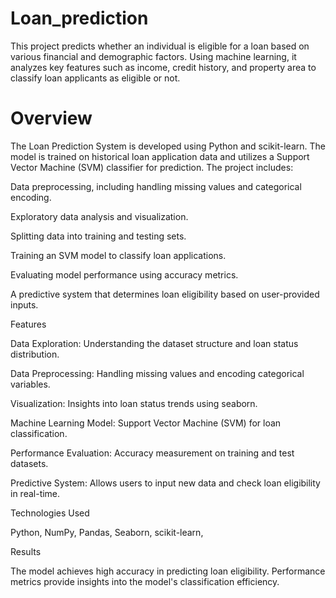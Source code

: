 # Loan_prediction

This project predicts whether an individual is eligible for a loan based on various financial and demographic factors. Using machine learning, it analyzes key features such as income, credit history, and property area to classify loan applicants as eligible or not.

# Overview

The Loan Prediction System is developed using Python and scikit-learn. The model is trained on historical loan application data and utilizes a Support Vector Machine (SVM) classifier for prediction. The project includes:

Data preprocessing, including handling missing values and categorical encoding.

Exploratory data analysis and visualization.

Splitting data into training and testing sets.

Training an SVM model to classify loan applications.

Evaluating model performance using accuracy metrics.

A predictive system that determines loan eligibility based on user-provided inputs.

Features

Data Exploration: Understanding the dataset structure and loan status distribution.

Data Preprocessing: Handling missing values and encoding categorical variables.

Visualization: Insights into loan status trends using seaborn.

Machine Learning Model: Support Vector Machine (SVM) for loan classification.

Performance Evaluation: Accuracy measurement on training and test datasets.

Predictive System: Allows users to input new data and check loan eligibility in real-time.

Technologies Used

Python,
NumPy,
Pandas,
Seaborn,
scikit-learn,

Results

The model achieves high accuracy in predicting loan eligibility. Performance metrics provide insights into the model's classification efficiency.

